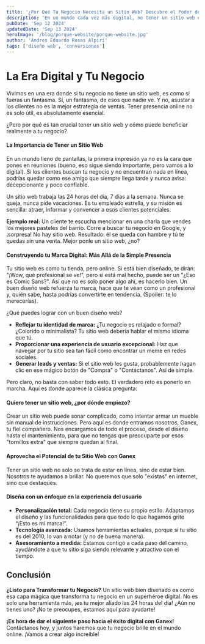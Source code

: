 ```yaml
---
title: '¿Por Qué Tu Negocio Necesita un Sitio Web? Descubre el Poder de una Presencia Online'
description: 'En un mundo cada vez más digital, no tener un sitio web es como no existir.'
pubDate: 'Sep 12 2024'
updatedDate: 'Sep 13 2024'
heroImage: '/blog/porque-website/porque-website.jpg'
author: 'Andres Eduardo Rosas Alpiri'
tags: ['diseño web', 'conversiones']
---
```


# La Era Digital y Tu Negocio
Vivimos en una era donde si tu negocio no tiene un sitio web, es como si fueras un fantasma. Sí, un fantasma, de esos que nadie ve. Y no, asustar a los clientes no es la mejor estrategia de ventas. Tener presencia online no es solo útil, es absolutamente esencial.

¿Pero por qué es tan crucial tener un sitio web y cómo puede beneficiar realmente a tu negocio?

#### La Importancia de Tener un Sitio Web
En un mundo lleno de pantallas, la primera impresión ya no es la cara que pones en reuniones (bueno, eso sigue siendo importante, pero vamos a lo digital). Si los clientes buscan tu negocio y no encuentran nada en línea, podrías quedar como ese amigo que siempre llega tarde y nunca avisa: decepcionante y poco confiable.

Un sitio web trabaja las 24 horas del día, 7 días a la semana. Nunca se queja, nunca pide vacaciones. Es tu empleado estrella, y su misión es sencilla: atraer, informar y convencer a esos clientes potenciales.

**Ejemplo real:** Un cliente te escucha mencionar en una charla que vendes los mejores pasteles del barrio. Corre a buscar tu negocio en Google, y ¡sorpresa! No hay sitio web. Resultado: él se queda con hambre y tú te quedas sin una venta. Mejor ponle un sitio web, ¿no?

#### Construyendo tu Marca Digital: Más Allá de la Simple Presencia
Tu sitio web es como tu tienda, pero online. Si está bien diseñado, te dirán: "¡Wow, qué profesional se ve!", pero si está mal hecho, puede ser un "¿Eso es Comic Sans?". Así que no es solo poner algo ahí, es hacerlo bien. Un buen diseño web refuerza tu marca, hace que te vean como un profesional y, quién sabe, hasta podrías convertirte en tendencia. (Spoiler: te lo merecerías).

¿Qué puedes lograr con un buen diseño web?
- **Reflejar tu identidad de marca:** ¿Tu negocio es relajado o formal? ¿Colorido o minimalista? Tu sitio web debería hablar el mismo idioma que tú.
- **Proporcionar una experiencia de usuario excepcional:** Haz que navegar por tu sitio sea tan fácil como encontrar un meme en redes sociales.
- **Generar leads y ventas:** Si el sitio web les gusta, probablemente hagan clic en ese mágico botón de "Compra" o "Contáctanos". Así de simple.

Pero claro, no basta con saber todo esto. El verdadero reto es ponerlo en marcha. Aquí es donde aparece la clásica pregunta:

#### Quiero tener un sitio web, ¿por dónde empiezo?
Crear un sitio web puede sonar complicado, como intentar armar un mueble sin manual de instrucciones. Pero aquí es donde entramos nosotros, Ganex, tu fiel compañero. Nos encargamos de todo el proceso, desde el diseño hasta el mantenimiento, para que no tengas que preocuparte por esos "tornillos extra" que siempre quedan al final.

#### Aprovecha el Potencial de tu Sitio Web con Ganex
Tener un sitio web no solo se trata de estar en línea, sino de estar bien. Nosotros te ayudamos a brillar. No queremos que solo "existas" en internet, sino que destaques.

#### Diseña con un enfoque en la experiencia del usuario 
   - **Personalización total:** Cada negocio tiene su propio estilo. Adaptamos el diseño y las funcionalidades para que todo lo que hagamos grite “¡Esto es mi marca!”.
   - **Tecnología avanzada:** Usamos herramientas actuales, porque si tu sitio es del 2010, lo van a notar (y no de buena manera).
   - **Asesoramiento a medida:** Estamos contigo a cada paso del camino, ayudándote a que tu sitio siga siendo relevante y atractivo con el tiempo.

## Conclusión
**¿Listo para Transformar tu Negocio?**
Un sitio web bien diseñado es como esa capa mágica que transforma tu negocio en un superhéroe digital. No es solo una herramienta más, ¡es tu mejor aliado las 24 horas del día! ¿Aún no tienes uno? ¡No te preocupes, estamos aquí para ayudarte!

**¡Es hora de dar el siguiente paso hacia el éxito digital con Ganex!** Contáctanos hoy, y juntos haremos que tu negocio brille en el mundo online. ¡Vamos a crear algo increíble!

